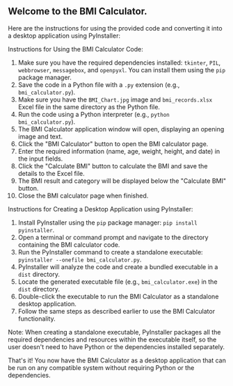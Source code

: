## Welcome to the BMI Calculator. 

Here are the instructions for using the provided code and converting it into a desktop application using PyInstaller:

Instructions for Using the BMI Calculator Code:
1. Make sure you have the required dependencies installed: `tkinter`, `PIL`, `webbrowser`, `messagebox`, and `openpyxl`. You can install them using the `pip` package manager.
2. Save the code in a Python file with a `.py` extension (e.g., `bmi_calculator.py`).
3. Make sure you have the `BMI_Chart.jpg` image and `bmi_records.xlsx` Excel file in the same directory as the Python file.
4. Run the code using a Python interpreter (e.g., `python bmi_calculator.py`).
5. The BMI Calculator application window will open, displaying an opening image and text.
6. Click the "BMI Calculator" button to open the BMI calculator page.
7. Enter the required information (name, age, weight, height, and date) in the input fields.
8. Click the "Calculate BMI" button to calculate the BMI and save the details to the Excel file.
9. The BMI result and category will be displayed below the "Calculate BMI" button.
10. Close the BMI calculator page when finished.

Instructions for Creating a Desktop Application using PyInstaller:
1. Install PyInstaller using the `pip` package manager: `pip install pyinstaller`.
2. Open a terminal or command prompt and navigate to the directory containing the BMI calculator code.
3. Run the PyInstaller command to create a standalone executable: `pyinstaller --onefile bmi_calculator.py`.
4. PyInstaller will analyze the code and create a bundled executable in a `dist` directory.
5. Locate the generated executable file (e.g., `bmi_calculator.exe`) in the `dist` directory.
6. Double-click the executable to run the BMI Calculator as a standalone desktop application.
7. Follow the same steps as described earlier to use the BMI Calculator functionality.

Note: When creating a standalone executable, PyInstaller packages all the required dependencies and resources within the executable itself, so the user doesn't need to have Python or the dependencies installed separately.

That's it! You now have the BMI Calculator as a desktop application that can be run on any compatible system without requiring Python or the dependencies.
